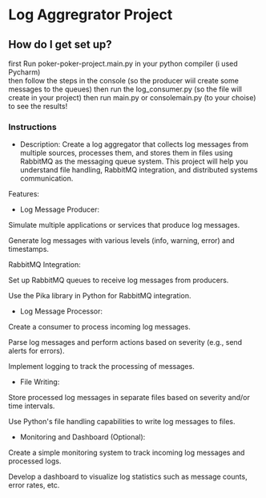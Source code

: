 # Log Aggregrator Project 
## How do I get set up? ###
first Run poker-poker-project.main.py in your python compiler (i used Pycharm) <br>
then follow the steps in the console (so the producer wiil create some messages to the queues)
then run the log_consumer.py (so the file will create in your project)
then run main.py or consolemain.py (to your choise) to see the results!

### Instructions

* Description: Create a log aggregator that collects log messages from multiple sources, processes them, and stores them in files using RabbitMQ as the messaging queue system. This project will help you understand file handling, RabbitMQ integration, and distributed systems communication.

Features:

* Log Message Producer:

Simulate multiple applications or services that produce log messages.

Generate log messages with various levels (info, warning, error) and timestamps.

RabbitMQ Integration:

Set up RabbitMQ queues to receive log messages from producers.

Use the Pika library in Python for RabbitMQ integration.

* Log Message Processor:

Create a consumer to process incoming log messages.

Parse log messages and perform actions based on severity (e.g., send alerts for errors).

Implement logging to track the processing of messages.

* File Writing:

Store processed log messages in separate files based on severity and/or time intervals.

Use Python's file handling capabilities to write log messages to files.

* Monitoring and Dashboard (Optional):

Create a simple monitoring system to track incoming log messages and processed logs.

Develop a dashboard to visualize log statistics such as message counts, error rates, etc.
